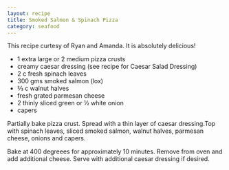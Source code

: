 ```yaml
---
layout: recipe
title: Smoked Salmon & Spinach Pizza
category: seafood
---
```

This recipe curtesy of Ryan and Amanda. It is absolutely delicious!

- 1 extra large or 2 medium pizza crusts
- creamy caesar dressing (see recipe for Caesar Salad Dressing)
- 2 c fresh spinach leaves
- 300 gms smoked salmon (lox)
- ⅔ c walnut halves
- fresh grated parmesan cheese
- 2 thinly sliced green or ½ white onion
- capers

Partially bake pizza crust. Spread with a thin layer of caesar dressing.Top with spinach leaves, sliced smoked
salmon, walnut halves, parmesan cheese, onions and capers. 

Bake at 400 degreees for approximately 10 minutes. Remove from oven and add additional cheese. Serve with additional caesar dressing if desired.
